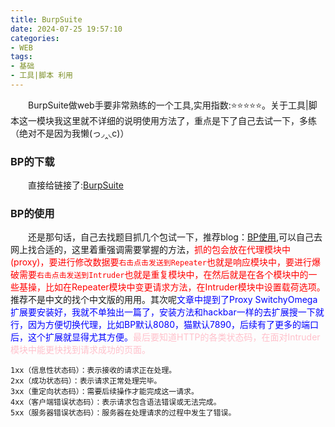 ```yaml
---
title: BurpSuite
date: 2024-07-25 19:57:10
categories:
- WEB
tags:
- 基础
- 工具|脚本 利用
---
```

&emsp;&emsp;BurpSuite做web手要非常熟练的一个工具,实用指数:⭐⭐⭐⭐⭐。关于工具|脚本这一模块我这里就不详细的说明使用方法了，重点是下了自己去试一下，多练（绝对不是因为我懒(っ◞‸◟c)）

### BP的下载
&emsp;&emsp;直接给链接了:[BurpSuite](https://blog.csdn.net/m0_63100066/article/details/128355365)

### BP的使用
&emsp;&emsp;还是那句话，自己去找题目抓几个包试一下，推荐blog：[BP使用](https://blog.csdn.net/Javachichi/article/details/135837378),可以自己去网上找合适的，这里着重强调需要掌握的方法，<font color=red>抓的包会放在代理模块中(proxy)，要进行修改数据要`右击点击发送到Repeater`也就是响应模块中，要进行爆破需要`右击点击发送到Intruder`也就是重复模块中，在然后就是在各个模块中的一些基操，比如在Repeater模块中变更请求方法，在Intruder模块中设置载荷选项。</font>推荐不是中文的找个中文版的用用。其次呢<font color=blue>文章中提到了Proxy SwitchyOmega扩展要安装好，我就不单独出一篇了，安装方法和hackbar一样的去扩展搜一下就行，因为方便切换代理，比如BP默认8080，猫默认7890，后续有了更多的端口后，这个扩展就显得尤其方便。</font><font color=pink>最后要知道HTTP的各类状态码，在面对Intruder模块中能更快找到请求成功的页面。</font>
```
1xx（信息性状态码）：表示接收的请求正在处理。
2xx（成功状态码）：表示请求正常处理完毕。
3xx（重定向状态码）：需要后续操作才能完成这一请求。
4xx（客户端错误状态码）：表示请求包含语法错误或无法完成。
5xx（服务器错误状态码）：服务器在处理请求的过程中发生了错误。
```
